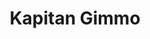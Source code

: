 ---
addr: ''
city: Quezon City
country: Philippines
description: ''
id: 5a1020f98e886a5dc506cc0a
lat: 14.720383
lng: 121.052524
title: Kapitan Gimmo
venue: Kapitan Gimmo
---